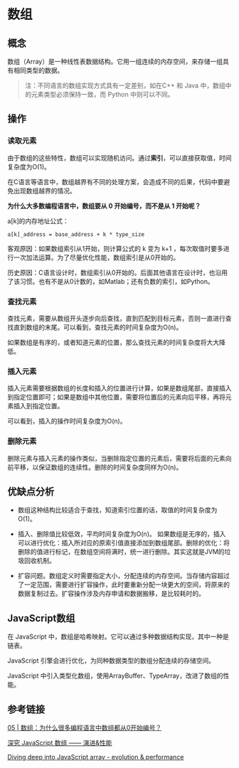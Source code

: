 # 数组

## 概念

数组（Array）是一种线性表数据结构。它用一组连续的内存空间，来存储一组具有相同类型的数据。

> 注：不同语言的数组实现方式具有一定差别，如在C++ 和 Java 中，数组中的元素类型必须保持一致，而 Python 中则可以不同。

## 操作

### 读取元素

由于数组的这些特性，数组可以实现随机访问。通过**索引**，可以直接获取值，时间复杂度为O(1)。

在C语言等语言中，数组越界有不同的处理方案，会造成不同的后果，代码中要避免出现数组越界的情况。

**为什么大多数编程语言中，数组要从 0 开始编号，而不是从 1 开始呢？**

a[k]的内存地址公式：

```
a[k]_address = base_address + k * type_size
```

客观原因：如果数组索引从1开始，则计算公式的 k 变为 k+1 ，每次取值时要多进行一次加法运算。为了尽量优化性能，数组索引是从0开始的。

历史原因：C语言设计时，数组索引从0开始的。后面其他语言在设计时，也沿用了该习惯。也有不是从0计数的，如Matlab；还有负数的索引，如Python。

### 查找元素

查找元素，需要从数组开头逐步向后查找，直到匹配到目标元素，否则一直进行查找直到数组的末尾。可以看到，查找元素的时间复杂度为O(n)。

如果数组是有序的，或者知道元素的位置，那么查找元素的时间复杂度将大大降低。

### 插入元素

插入元素需要根据数组的长度和插入的位置进行计算，如果是数组尾部，直接插入到指定位置即可；如果是数组中其他位置，需要将位置后的元素向后平移，再将元素插入到指定位置。

可以看到，插入的操作时间复杂度为O(n)。

### 删除元素

删除元素与插入元素的操作类似，当删除指定位置的元素后，需要将后面的元素向前平移，以保证数组的连续性。删除的时间复杂度同样为O(n)。

## 优缺点分析

- 数组这种结构比较适合于查找，知道索引位置的话，取值的时间复杂度为O(1)。

- 插入、删除值比较低效，平均时间复杂度为O(n)。
  如果数组是无序的，插入可以进行优化：插入所对应的原索引值直接添加到数组尾部。删除的优化：将删除的值进行标记，在数组空间将满时，统一进行删除。其实这就是JVM的垃圾回收机制。
- 扩容问题。数组定义时需要指定大小，分配连续的内存空间。当存储内容超过了一定范围，需要进行扩容操作，此时要重新分配一块更大的空间，将原来的数据复制过去。扩容操作涉及内存申请和数据搬移，是比较耗时的。



## JavaScript数组

在 JavaScript 中，数组是哈希映射。它可以通过多种数据结构实现，其中一种是链表。

JavaScript 引擎会进行优化，为同种数据类型的数组分配连续的存储空间。

 JavaScript 中引入类型化数组，使用ArrayBuffer、TypeArray，改进了数组的性能。

## 参考链接

[05 | 数组：为什么很多编程语言中数组都从0开始编号？](https://time.geekbang.org/column/article/40961)

[深究 JavaScript 数组 —— 演进&性能](https://juejin.cn/post/6844903494189580302)

[Diving deep into JavaScript array - evolution & performance](http://link.zhihu.com/?target=http%3A//voidcanvas.com/javascript-array-evolution-performance/)

